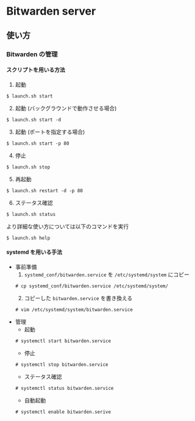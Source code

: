 # Bitwarden server

## 使い方

### Bitwarden の管理
#### スクリプトを用いる方法
1. 起動
```shell
$ launch.sh start
```
2. 起動 (バックグラウンドで動作させる場合)
```shell
$ launch.sh start -d
```
3. 起動 (ポートを指定する場合)
```shell
$ launch.sh start -p 80
```
4. 停止
```shell
$ launch.sh stop
```
5. 再起動
```shell
$ launch.sh restart -d -p 80
```
6. ステータス確認
```shell
$ launch.sh status
```

より詳細な使い方については以下のコマンドを実行
```shell
$ launch.sh help
```

#### systemd を用いる手法
+ 事前準備
    1. `systemd_conf/bitwarden.service` を `/etc/systemd/system` にコピー
    ```shell
    # cp systemd_conf/bitwarden.service /etc/systemd/system/
    ```
    2. コピーした `bitwarden.service` を書き換える
    ```shell
    # vim /etc/systemd/system/bitwarden.service
    ```
+ 管理
    + 起動
    ```shell
    # systemctl start bitwarden.service
    ```
    + 停止
    ```shell
    # systemctl stop bitwarden.service
    ```
    + ステータス確認
    ```shell
    # systemctl status bitwarden.service
    ```
    + 自動起動
    ```shell
    # systemctl enable bitwarden.serive
    ```
